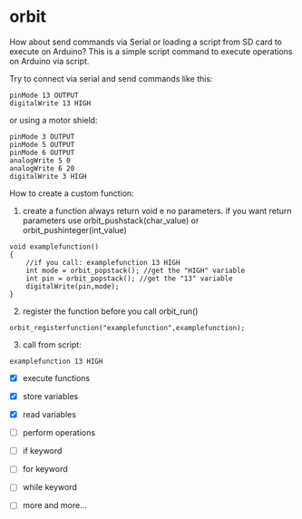 orbit
=====

How about send commands via Serial or loading a script from SD card to execute on Arduino?
This is a simple script command to execute operations on Arduino via script.


Try to connect via serial and send commands like this:
```
pinMode 13 OUTPUT
digitalWrite 13 HIGH
```
or using a motor shield:
```
pinMode 3 OUTPUT
pinMode 5 OUTPUT
pinMode 6 OUTPUT
analogWrite 5 0
analogWrite 6 20
digitalWrite 3 HIGH
```
How to create a custom function:

1) create a function always return void e no parameters. if you want return parameters use orbit_pushstack(char_value) or orbit_pushinteger(int_value)
```
void examplefunction()
{
	//if you call: examplefunction 13 HIGH
	int mode = orbit_popstack(); //get the "HIGH" variable
	int pin = orbit_popstack(); //get the "13" variable
	digitalWrite(pin,mode);
}
```
2) register the function before you call orbit_run()
```
orbit_registerfunction("examplefunction",examplefunction);
```
3) call from script:
```
examplefunction 13 HIGH
```

- [x] execute functions
- [x] store variables
- [x] read variables
- [ ] perform operations
- [ ] if keyword
- [ ] for keyword
- [ ] while keyword
- [ ] more and more...

